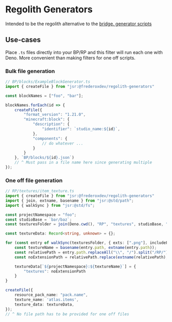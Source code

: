 # Regolith Generators

Intended to be the regolith alternative to the [bridge. generator scripts](https://bridge-core.app/guide/advanced/generator-scripts/index.html)

## Use-cases

Place `.ts` files directly into your BP/RP and this filter will run each one with Deno. More convenient than making filters for one off scripts.

### Bulk file generation

```ts
// BP/blocks/ExampleBlockGenerator.ts
import { createFile } from "jsr:@frederoxdev/regolith-generators"

const blockNames = ["foo", "bar"];

blockNames.forEach(id => {
    createFile({
        "format_version": "1.21.0",
        "minecraft:block": {
            "description": {
                "identifier": `studio_name:${id}`,
            },
            "components": {
                // do whatever ...
            }
        }
    }, `BP/blocks/${id}.json`)
    // ^ Must pass in a file name here since generating multiple
});
```

### One off file generation

```ts
// RP/textures/item_texture.ts
import { createFile } from "jsr:@frederoxdev/regolith-generators"
import { join, extname, basename } from "jsr:@std/path";
import { walkSync } from "jsr:@std/fs";

const projectNamespace = "foo";
const studioBase = `bar/baz`;
const texturesFolder = join(Deno.cwd(), "RP", "textures", studioBase, "items");

const textureData: Record<string, unknown> = {};

for (const entry of walkSync(texturesFolder, { exts: [".png"], includeFiles: true })) {
    const textureName = basename(entry.path, extname(entry.path));
    const relativePath = entry.path.replaceAll("\\", "/").split("/RP/")[1];
    const noExtensionPath = relativePath.replace(extname(relativePath), "");

    textureData[`${projectNamespace}:${textureName}`] = {
        "textures": noExtensionPath
    }
}

createFile({
    resource_pack_name: "pack.name",
    texture_name: 'atlas.items',
    texture_data: textureData,
});
// ^ No file path has to be provided for one off files
```